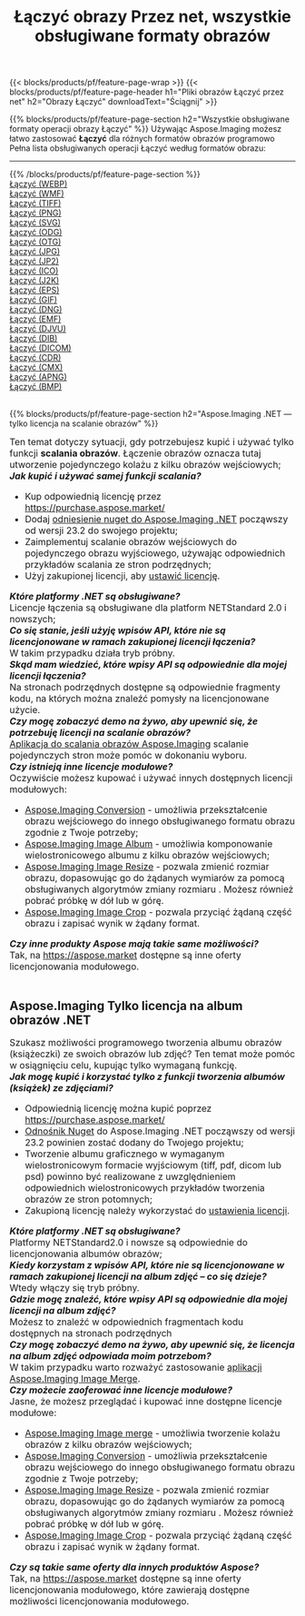 ﻿---
title: Łączyć obrazy Przez net, wszystkie obsługiwane formaty obrazów 
weight: 3920
url: /pl/net/merge 
lang: pl
langdirlevel: 2
locales: zh-hans,ja,it,ru,de,es,fr,nl,id,lt,pl,pt,vi,tr,ko,zh-hant,ar,hi,th,sv,cs,uk,he
description: Używając Aspose.Imaging możesz łatwo Łączyć obrazy Via net
---

{{< blocks/products/pf/feature-page-wrap >}}
{{< blocks/products/pf/feature-page-header h1="Pliki obrazów Łączyć przez net" h2="Obrazy Łączyć" downloadText="Ściągnij" >}}


{{% blocks/products/pf/feature-page-section  h2="Wszystkie obsługiwane formaty operacji obrazy Łączyć" %}}
Używając Aspose.Imaging możesz łatwo zastosować **Łączyć** dla różnych formatów obrazów programowo
<br/>
Pełna lista obsługiwanych operacji Łączyć według formatów obrazu:
<hr/>
{{% /blocks/products/pf/feature-page-section %}}
<div class="container-fluid productfamilypage bg-gray">
    <div class="convertypes bg-gray agp-content section">
        <div class="container">
		<div class="row other-converters">
		    <div class='col-md-2 other-converter remove-lp remove-rp'><a href="/imaging/pl/net/merge/webp" >Łączyć (WEBP)</a></div><div class='col-md-2 other-converter remove-lp remove-rp'><a href="/imaging/pl/net/merge/wmf" >Łączyć (WMF)</a></div><div class='col-md-2 other-converter remove-lp remove-rp'><a href="/imaging/pl/net/merge/tiff" >Łączyć (TIFF)</a></div><div class='col-md-2 other-converter remove-lp remove-rp'><a href="/imaging/pl/net/merge/png" >Łączyć (PNG)</a></div><div class='col-md-2 other-converter remove-lp remove-rp'><a href="/imaging/pl/net/merge/svg" >Łączyć (SVG)</a></div><div class='col-md-2 other-converter remove-lp remove-rp'><a href="/imaging/pl/net/merge/odg" >Łączyć (ODG)</a></div><div class='col-md-2 other-converter remove-lp remove-rp'><a href="/imaging/pl/net/merge/otg" >Łączyć (OTG)</a></div><div class='col-md-2 other-converter remove-lp remove-rp'><a href="/imaging/pl/net/merge/jpg" >Łączyć (JPG)</a></div><div class='col-md-2 other-converter remove-lp remove-rp'><a href="/imaging/pl/net/merge/jp2" >Łączyć (JP2)</a></div><div class='col-md-2 other-converter remove-lp remove-rp'><a href="/imaging/pl/net/merge/ico" >Łączyć (ICO)</a></div><div class='col-md-2 other-converter remove-lp remove-rp'><a href="/imaging/pl/net/merge/j2k" >Łączyć (J2K)</a></div><div class='col-md-2 other-converter remove-lp remove-rp'><a href="/imaging/pl/net/merge/eps" >Łączyć (EPS)</a></div><div class='col-md-2 other-converter remove-lp remove-rp'><a href="/imaging/pl/net/merge/gif" >Łączyć (GIF)</a></div><div class='col-md-2 other-converter remove-lp remove-rp'><a href="/imaging/pl/net/merge/dng" >Łączyć (DNG)</a></div><div class='col-md-2 other-converter remove-lp remove-rp'><a href="/imaging/pl/net/merge/emf" >Łączyć (EMF)</a></div><div class='col-md-2 other-converter remove-lp remove-rp'><a href="/imaging/pl/net/merge/djvu" >Łączyć (DJVU)</a></div><div class='col-md-2 other-converter remove-lp remove-rp'><a href="/imaging/pl/net/merge/dib" >Łączyć (DIB)</a></div><div class='col-md-2 other-converter remove-lp remove-rp'><a href="/imaging/pl/net/merge/dicom" >Łączyć (DICOM)</a></div><div class='col-md-2 other-converter remove-lp remove-rp'><a href="/imaging/pl/net/merge/cdr" >Łączyć (CDR)</a></div><div class='col-md-2 other-converter remove-lp remove-rp'><a href="/imaging/pl/net/merge/cmx" >Łączyć (CMX)</a></div><div class='col-md-2 other-converter remove-lp remove-rp'><a href="/imaging/pl/net/merge/apng" >Łączyć (APNG)</a></div><div class='col-md-2 other-converter remove-lp remove-rp'><a href="/imaging/pl/net/merge/bmp" >Łączyć (BMP)</a></div>
                </div>
        </div>
    </div>
</div>
<br/>

{{% blocks/products/pf/feature-page-section  h2="Aspose.Imaging .NET — tylko licencja na scalanie obrazów" %}}
<div style="font-size:16px;">
Ten temat dotyczy sytuacji, gdy potrzebujesz kupić i używać tylko funkcji <b>scalania obrazów</b>. Łączenie obrazów oznacza tutaj utworzenie pojedynczego kolażu z kilku obrazów wejściowych; <br/>
<i><b>Jak kupić i używać samej funkcji scalania?</b></i>
<ul>
<li>
Kup odpowiednią licencję przez <a href="https://purchase.aspose.market/">https://purchase.aspose.market/</a>
</li>
<li>
Dodaj <a href="https://www.nuget.org/packages/Aspose.Imaging">odniesienie nuget do Aspose.Imaging .NET</a> począwszy od wersji 23.2 do swojego projektu;
</li>
<li>
Zaimplementuj scalanie obrazów wejściowych do pojedynczego obrazu wyjściowego, używając odpowiednich przykładów scalania ze stron podrzędnych;
</li>
<li>
Użyj zakupionej licencji, aby <a href="https://docs.aspose.com/imaging/net/licensing/">ustawić licencję</a>.
</li>
</ul>
<i><b>Które platformy .NET są obsługiwane?</b></i> <br/>
Licencje łączenia są obsługiwane dla platform NETStandard 2.0 i nowszych;<br/>
<i><b>Co się stanie, jeśli użyję wpisów API, które nie są licencjonowane w ramach zakupionej licencji łączenia?</b></i><br/>
W takim przypadku działa tryb próbny.<br/>
<i><b>Skąd mam wiedzieć, które wpisy API są odpowiednie dla mojej licencji łączenia?</b></i><br/>
Na stronach podrzędnych dostępne są odpowiednie fragmenty kodu, na których można znaleźć pomysły na licencjonowane użycie.<br/>
<i><b>Czy mogę zobaczyć demo na żywo, aby upewnić się, że potrzebuję licencji na scalanie obrazów?</b></i><br/>
<a href="https://products.aspose.app/imaging/pl/image-merge/">Aplikacja do scalania obrazów Aspose.Imaging</a> scalanie pojedynczych stron może pomóc w dokonaniu wyboru.<br />
<i><b>Czy istnieją inne licencje modułowe?</b></i><br/>
Oczywiście możesz kupować i używać innych dostępnych licencji modułowych:<br/>
<ul>
<li>
<a href="https://products.aspose.com/imaging/pl/net/conversion/">Aspose.Imaging Conversion</a> - umożliwia przekształcenie obrazu wejściowego do innego obsługiwanego formatu obrazu zgodnie z Twoje potrzeby;
</li>
<li>
<a href="https://products.aspose.com/imaging/pl/net/merge/">Aspose.Imaging Image Album</a> - umożliwia komponowanie wielostronicowego albumu z kilku obrazów wejściowych;
</li>
<li>
<a href="https://products.aspose.com/imaging/pl/net/resize/">Aspose.Imaging Image Resize</a> - pozwala zmienić rozmiar obrazu, dopasowując go do żądanych wymiarów za pomocą obsługiwanych algorytmów zmiany rozmiaru . Możesz również pobrać próbkę w dół lub w górę.
</li>
<li>
<a href="https://products.aspose.com/imaging/pl/net/crop/">Aspose.Imaging Image Crop</a> - pozwala przyciąć żądaną część obrazu i zapisać wynik w żądany format.
</li>
</ul>
<i><b>Czy inne produkty Aspose mają takie same możliwości?</b></i><br/>
Tak, na <a href="https://aspose.market">https://aspose.market</a> dostępne są inne oferty licencjonowania modułowego.
</div>
<br/>
<h2>Aspose.Imaging Tylko licencja na album obrazów .NET</h2>
<div style="font-size:16px;">
Szukasz możliwości programowego tworzenia albumu obrazów (książeczki) ze swoich obrazów lub zdjęć? Ten temat może pomóc w osiągnięciu celu, kupując tylko wymaganą funkcję.<br/>
<i><b>Jak mogę kupić i korzystać tylko z funkcji tworzenia albumów (książek) ze zdjęciami?</b></i>
<ul>
<li>
Odpowiednią licencję można kupić poprzez <a href="https://purchase.aspose.market/">https://purchase.aspose.market/</a>
</li>
<li>
<a href="https://www.nuget.org/packages/Aspose.Imaging">Odnośnik Nuget</a> do Aspose.Imaging .NET począwszy od wersji 23.2 powinien zostać dodany do Twojego projektu;
</li>
<li>
Tworzenie albumu graficznego w wymaganym wielostronicowym formacie wyjściowym (tiff, pdf, dicom lub psd) powinno być realizowane z uwzględnieniem odpowiednich wielostronicowych przykładów tworzenia obrazów ze stron potomnych;
</li>
<li>
Zakupioną licencję należy wykorzystać do <a href="https://docs.aspose.com/imaging/net/licensing/">ustawienia licencji</a>.
</li>
</ul>
<i><b>Które platformy .NET są obsługiwane?</b></i> <br/>
Platformy NETStandard2.0 i nowsze są odpowiednie do licencjonowania albumów obrazów;<br/>
<i><b>Kiedy korzystam z wpisów API, które nie są licencjonowane w ramach zakupionej licencji na album zdjęć – co się dzieje?</b></i><br/>
Wtedy włączy się tryb próbny.<br/>
<i><b>Gdzie mogę znaleźć, które wpisy API są odpowiednie dla mojej licencji na album zdjęć?</b></i><br/>
Możesz to znaleźć w odpowiednich fragmentach kodu dostępnych na stronach podrzędnych<br/>
<i><b>Czy mogę zobaczyć demo na żywo, aby upewnić się, że licencja na album zdjęć odpowiada moim potrzebom?</b></i><br/>
W takim przypadku warto rozważyć zastosowanie <a href="https://products.aspose.app/imaging/pl/image-merge/">aplikacji Aspose.Imaging Image Merge</a>. <br/>
<i><b>Czy możecie zaoferować inne licencje modułowe?</b></i><br/>
Jasne, że możesz przeglądać i kupować inne dostępne licencje modułowe:<br/>
<ul>
<li>
<a href="https://products.aspose.com/imaging/pl/net/merge/">Aspose.Imaging Image merge</a> - umożliwia tworzenie kolażu obrazów z kilku obrazów wejściowych;
</li>
<li>
<a href="https://products.aspose.com/imaging/pl/net/conversion/">Aspose.Imaging Conversion</a> - umożliwia przekształcenie obrazu wejściowego do innego obsługiwanego formatu obrazu zgodnie z Twoje potrzeby;
</li>
<li>
<a href="https://products.aspose.com/imaging/pl/net/resize/">Aspose.Imaging Image Resize</a> - pozwala zmienić rozmiar obrazu, dopasowując go do żądanych wymiarów za pomocą obsługiwanych algorytmów zmiany rozmiaru . Możesz również pobrać próbkę w dół lub w górę.
</li>
<li>
<a href="https://products.aspose.com/imaging/pl/net/crop/">Aspose.Imaging Image Crop</a> - pozwala przyciąć żądaną część obrazu i zapisać wynik w żądany format.
</li>
</ul>
<i><b>Czy są takie same oferty dla innych produktów Aspose?</b></i><br/>
Tak, na <a href="https://aspose.market">https://aspose.market</a> dostępne są inne oferty licencjonowania modułowego, które zawierają dostępne możliwości licencjonowania modułowego.
</div>
<br/>
